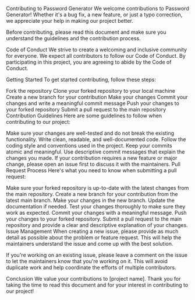 Contributing to Password Generator
We welcome contributions to Password Generator! Whether it's a bug fix, a new feature, or just a typo correction, we appreciate your help in making our project better.

Before contributing, please read this document and make sure you understand the guidelines and the contribution process.

Code of Conduct
We strive to create a welcoming and inclusive community for everyone. We expect all contributors to follow our Code of Conduct. By participating in this project, you are agreeing to abide by the Code of Conduct.

Getting Started
To get started contributing, follow these steps:

Fork the repository
Clone your forked repository to your local machine
Create a new branch for your contribution
Make your changes
Commit your changes and write a meaningful commit message
Push your changes to your forked repository
Submit a pull request to the main repository
Contribution Guidelines
Here are some guidelines to follow when contributing to our project:

Make sure your changes are well-tested and do not break the existing functionality.
Write clean, readable, and well-documented code.
Follow the coding style and conventions used in the project.
Keep your commits atomic and meaningful.
Use descriptive commit messages that explain the changes you made.
If your contribution requires a new feature or major change, please open an issue first to discuss it with the maintainers.
Pull Request Process
Here's what you need to know when submitting a pull request:

Make sure your forked repository is up-to-date with the latest changes from the main repository.
Create a new branch for your contribution from the latest main branch.
Make your changes in the new branch.
Update the documentation if needed.
Test your changes thoroughly to make sure they work as expected.
Commit your changes with a meaningful message.
Push your changes to your forked repository.
Submit a pull request to the main repository and provide a clear and descriptive explanation of your changes.
Issue Management
When creating a new issue, please provide as much detail as possible about the problem or feature request. This will help the maintainers understand the issue and come up with the best solution.

If you're working on an existing issue, please leave a comment on the issue to let the maintainers know that you're working on it. This will avoid duplicate work and help coordinate the efforts of multiple contributors.

Conclusion
We value your contributions to [project name]. Thank you for taking the time to read this document and for your interest in contributing to our project!
